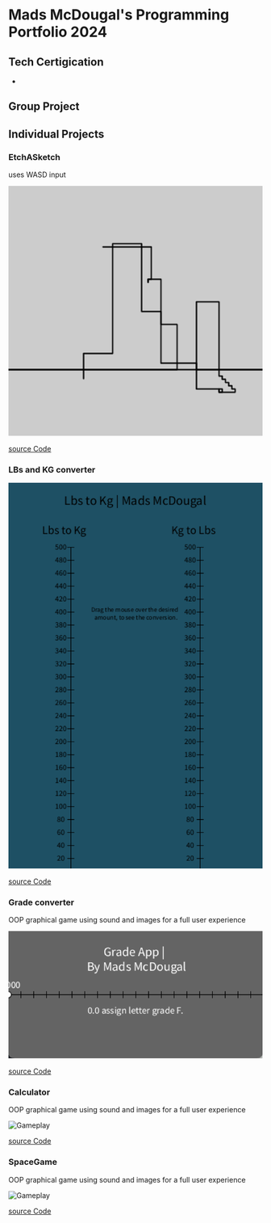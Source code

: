# Mads McDougal's Programming Portfolio 2024 
## Tech Certigication
*

## Group Project

## Individual Projects

### EtchASketch
uses WASD input

![Gameplay](https://github.com/olmpyia/programmingportfolio/blob/main/images/Screenshot%202024-02-02%20at%2011.22.16%20AM.png)

[source Code](https://github.com/olmpyia/programmingportfolio/blob/main/src/etchASketch.zip)

### LBs and KG converter
![Conversion](https://github.com/olmpyia/programmingportfolio/blob/main/images/Screenshot%202024-02-02%20at%2011.12.52%20AM.png)

[source Code](https://github.com/olmpyia/programmingportfolio/blob/main/src/lbs_to_kg.zip)

### Grade converter
OOP graphical game using sound and images for a full user experience 

![Gameplay](https://github.com/olmpyia/programmingportfolio/blob/main/images/Screenshot%202024-02-02%20at%2011.17.12%20AM.png)

[source Code](https://github.com/olmpyia/programmingportfolio/blob/main/src/grades.zip)

### Calculator
OOP graphical game using sound and images for a full user experience 

![Gameplay]()

[source Code]()

### SpaceGame
OOP graphical game using sound and images for a full user experience 

![Gameplay]()

[source Code]()
